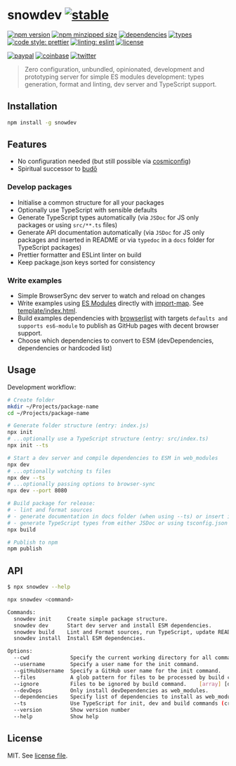# snowdev [![stable](http://badges.github.io/stability-badges/dist/stable.svg)](http://github.com/badges/stability-badges)

[![npm version](https://img.shields.io/npm/v/snowdev)](https://www.npmjs.com/package/snowdev)
[![npm minzipped size](https://img.shields.io/bundlephobia/minzip/snowdev)](https://www.npmjs.com/package/snowdev)
[![dependencies](https://img.shields.io/david/dmnsgn/snowdev)](https://github.com/dmnsgn/snowdev/blob/master/package.json)
[![types](https://img.shields.io/npm/types/snowdev)](https://github.com/microsoft/TypeScript)
[![code style: prettier](https://img.shields.io/badge/code_style-prettier-ff69b4.svg)](https://github.com/prettier/prettier)
[![linting: eslint](https://img.shields.io/badge/linting-ES_Lint-4B32C3.svg)](https://github.com/eslint/eslint)
[![license](https://img.shields.io/github/license/dmnsgn/snowdev)](https://github.com/snowdev/snowdev/blob/master/LICENSE)

[![paypal](https://img.shields.io/badge/donate-paypal-informational?logo=paypal)](https://paypal.me/dmnsgn)
[![coinbase](https://img.shields.io/badge/donate-coinbase-informational?logo=coinbase)](https://commerce.coinbase.com/checkout/56cbdf28-e323-48d8-9c98-7019e72c97f3)
[![twitter](https://img.shields.io/twitter/follow/dmnsgn?style=social)](https://twitter.com/dmnsgn)

> Zero configuration, unbundled, opinionated, development and prototyping server for simple ES modules development: types generation, format and linting, dev server and TypeScript support.

## Installation

```bash
npm install -g snowdev
```

## Features

- No configuration needed (but still possible via [cosmiconfig](https://github.com/davidtheclark/cosmiconfig))
- Spiritual successor to [budō](https://github.com/mattdesl/budo/)

### Develop packages

- Initialise a common structure for all your packages
- Optionally use TypeScript with sensible defaults
- Generate TypeScript types automatically (via `JSDoc` for JS only packages or using `src/**.ts` files)
- Generate API documentation automatically (via `JSDoc` for JS only packages and inserted in README or via `typedoc` in a `docs` folder for TypeScript packages)
- Prettier formatter and ESLint linter on build
- Keep package.json keys sorted for consistency

### Write examples

- Simple BrowserSync dev server to watch and reload on changes
- Write examples using [ES Modules](https://developer.mozilla.org/en-US/docs/Web/JavaScript/Guide/Modules) directly with [import-map](https://github.com/WICG/import-maps). See [template/index.html](template/index.html).
- Build examples dependencies with [browserlist](https://github.com/browserslist/browserslist) with targets `defaults and supports es6-module` to publish as GitHub pages with decent browser support.
- Choose which dependencies to convert to ESM (devDependencies, dependencies or hardcoded list)

## Usage

Development workflow:

```bash
# Create folder
mkdir ~/Projects/package-name
cd ~/Projects/package-name

# Generate folder structure (entry: index.js)
npx init
# ...optionally use a TypeScript structure (entry: src/index.ts)
npx init --ts

# Start a dev server and compile dependencies to ESM in web_modules
npx dev
# ...optionally watching ts files
npx dev --ts
# ...optionally passing options to browser-sync
npx dev --port 8080

# Build package for release:
# - lint and format sources
# - generate documentation in docs folder (when using --ts) or insert it directly in README
# - generate TypeScript types from either JSDoc or using tsconfig.json (and optionally compiling ts files)
npx build

# Publish to npm
npm publish
```

## API

```bash
$ npx snowdev --help

npx snowdev <command>

Commands:
  snowdev init     Create simple package structure.
  snowdev dev      Start dev server and install ESM dependencies.
  snowdev build    Lint and Format sources, run TypeScript, update README API.
  snowdev install  Install ESM dependencies.

Options:
  --cwd             Specify the current working directory for all commands.                                                                     [string] [default: process.cwd()]
  --username        Specify a user name for the init command.                                                                                    [string] [default: $ npm whoami]
  --gitHubUsername  Specify a GitHub user name for the init command.                                                                         [string] [default: options.username]
  --files           A glob pattern for files to be processed by build command.                                                                       [array] [default: "**/*.js"]
  --ignore          Files to be ignored by build command.    [array] [default: ["**/node_modules/**", "**/web_modules/**", join(options.cwd, "docs"), join(options.cwd, "lib"),]]
  --devDeps         Only install devDependencies as web_modules.                              [boolean] [default: false. Uses options.dependencies or package.json dependencies.]
  --dependencies    Specify list of dependencies to install as web_modules.                                              [array] [default: null. Uses package.json dependencies.]
  --ts              Use TypeScript for init, dev and build commands (create index.ts, watch files or build files).                                     [boolean] [default: false]
  --version         Show version number                                                                                                                                 [boolean]
  --help            Show help
```

## License

MIT. See [license file](https://github.com/dmnsgn/snowdev/blob/master/LICENSE.md).

